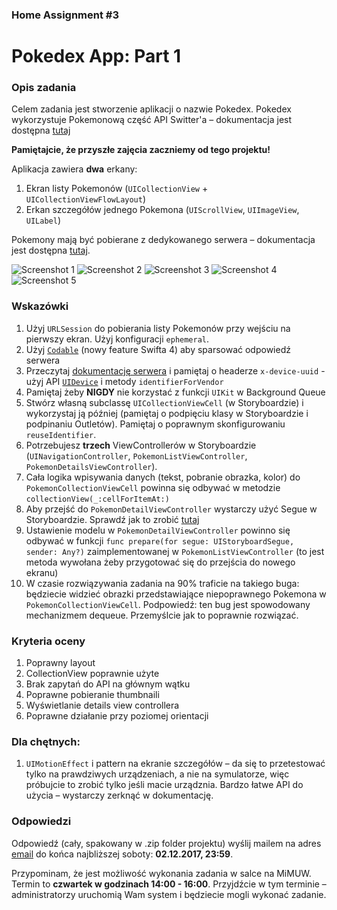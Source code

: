 ### Home Assignment #3

# Pokedex App: Part 1

### Opis zadania

Celem zadania jest stworzenie aplikacji o nazwie Pokedex. Pokedex wykorzystuje Pokemonową część API Switter'a – dokumentacja jest dostępna [tutaj](https://github.com/DaftMobile/switter)

**Pamiętajcie, że przyszłe zajęcia zaczniemy od tego projektu!**

Aplikacja zawiera **dwa** erkany:

1. Ekran listy Pokemonów (`UICollectionView` + `UICollectionViewFlowLayout`)
2. Erkan szczegółów jednego Pokemona (`UIScrollView`, `UIImageView`, `UILabel`)

Pokemony mają być pobierane z dedykowanego serwera – dokumentacja jest dostępna [tutaj](https://github.com/DaftMobile/switter).

![Screenshot 1](s1.png)
![Screenshot 2](s2.png)
![Screenshot 3](s3.png)
![Screenshot 4](s4.png)
![Screenshot 5](s5.png)

### Wskazówki

1. Użyj `URLSession` do pobierania listy Pokemonów przy wejściu na pierwszy ekran. Użyj konfiguracji `ephemeral`.
2. Użyj [`Codable`](https://developer.apple.com/documentation/foundation/archives_and_serialization/encoding_and_decoding_custom_types) (nowy feature Swifta 4) aby sparsować odpowiedź serwera
3. Przeczytaj [dokumentację serwera]((https://github.com/DaftMobile/switter)) i pamiętaj o headerze `x-device-uuid` - użyj API [`UIDevice`](https://developer.apple.com/documentation/uikit/uidevice) i metody `identifierForVendor`
4. Pamiętaj żeby **NIGDY** nie korzystać z funkcji `UIKit` w Background Queue
5. Stwórz własną subclassę `UICollectionViewCell` (w Storyboardzie) i wykorzystaj ją później (pamiętaj o podpięciu klasy w Storyboardzie i podpinaniu Outletów). Pamiętaj o poprawnym skonfigurowaniu `reuseIdentifier`.
6. Potrzebujesz **trzech** ViewControllerów w Storyboardzie (`UINavigationController`, `PokemonListViewController`, `PokemonDetailsViewController`).
7. Cała logika wpisywania danych (tekst, pobranie obrazka, kolor) do `PokemonCollectionViewCell` powinna się odbywać w metodzie `collectionView(_:cellForItemAt:)`
8. Aby przejść do `PokemonDetailViewController` wystarczy użyć Segue w Storyboardzie. Sprawdź jak to zrobić [tutaj](https://developer.apple.com/library/content/featuredarticles/ViewControllerPGforiPhoneOS/UsingSegues.html)
9. Ustawienie modelu w `PokemonDetailViewController` powinno się odbywać w funkcji `func prepare(for segue: UIStoryboardSegue, sender: Any?)` zaimplementowanej w `PokemonListViewController` (to jest metoda wywołana żeby przygotować się do przejścia do nowego ekranu)
10. W czasie rozwiązywania zadania na 90% traficie na takiego buga: będziecie widzieć obrazki przedstawiające niepoprawnego Pokemona w `PokemonCollectionViewCell`. Podpowiedź: ten bug jest spowodowany mechanizmem dequeue. Przemyślcie jak to poprawnie rozwiązać.

### Kryteria oceny

1. Poprawny layout
2. CollectionView poprawnie użyte
3. Brak zapytań do API na głównym wątku
4. Poprawne pobieranie thumbnaili
5. Wyświetlanie details view controllera
6. Poprawne działanie przy poziomej orientacji

### Dla chętnych:

1. `UIMotionEffect` i pattern na ekranie szczegółów – da się to przetestować tylko na prawdziwych urządzeniach, a nie na symulatorze, więc próbujcie to zrobić tylko jeśli macie urządznia. Bardzo łatwe API do użycia – wystarczy zerknąć w dokumentację.

### Odpowiedzi

Odpowiedź (cały, spakowany w .zip folder projektu) wyślij mailem na adres [email](mailto:michal.dabrowski+assignment3@daftcode.pl) do końca najbliższej soboty: **02.12.2017, 23:59**.

Przypominam, że jest możliwość wykonania zadania w salce na MiMUW. Termin to **czwartek w godzinach 14:00 - 16:00**. Przyjdźcie w tym terminie – administratorzy uruchomią Wam system i będziecie mogli wykonać zadanie.
